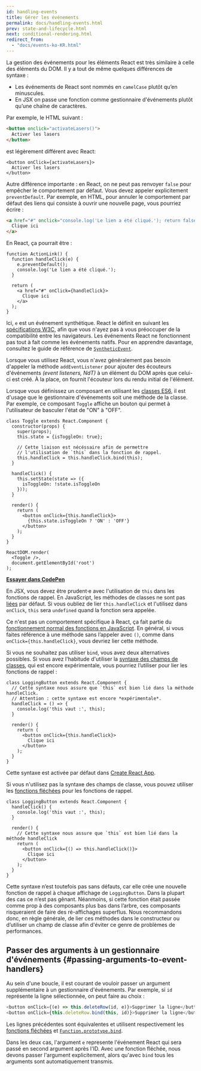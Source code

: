 ```yaml
---
id: handling-events
title: Gérer les événements
permalink: docs/handling-events.html
prev: state-and-lifecycle.html
next: conditional-rendering.html
redirect_from:
  - "docs/events-ko-KR.html"
---
```


La gestion des événements pour les éléments React est très similaire à celle des éléments du DOM. Il y a tout de même quelques différences de syntaxe :

* Les événements de React sont nommés en `camelCase` plutôt qu’en minuscules.
* En JSX on passe une fonction comme gestionnaire d'événements plutôt qu’une chaîne de caractères.

Par exemple, le HTML suivant :

```html
<button onclick="activateLasers()">
  Activer les lasers
</button>
```

est légèrement différent avec React:

```js{1}
<button onClick={activateLasers}>
  Activer les lasers
</button>
```

Autre différence importante : en React, on ne peut pas renvoyer `false` pour empêcher le comportement par défaut. Vous devez appeler explicitement `preventDefault`. Par exemple, en HTML, pour annuler le comportement par défaut des liens qui consiste à ouvrir une nouvelle page, vous pourriez écrire :

```html
<a href="#" onclick="console.log('Le lien a été cliqué.'); return false">
  Clique ici
</a>
```

En React, ça pourrait être :

```js{2-5,8}
function ActionLink() {
  function handleClick(e) {
    e.preventDefault();
    console.log('Le lien a été cliqué.');
  }

  return (
    <a href="#" onClick={handleClick}>
      Clique ici
    </a>
  );
}
```

Ici, `e` est un événement synthétique. React le définit en suivant les [spécifications W3C](https://www.w3.org/TR/DOM-Level-3-Events/), afin que vous n'ayez pas à vous préoccuper de la compatibilité entre les navigateurs. Les événements React ne fonctionnent pas tout à fait comme les événements natifs. Pour en apprendre davantage, consultez le guide de référence de [`SyntheticEvent`](/docs/events.html).

Lorsque vous utilisez React, vous n'avez généralement pas besoin d'appeler la méthode `addEventListener` pour ajouter des écouteurs d'événements *(event listeners, NdT)* à un élément du DOM après que celui-ci est créé. À la place, on fournit l'écouteur lors du rendu initial de l'élément.

Lorsque vous définissez un composant en utilisant les [classes ES6](https://developer.mozilla.org/fr/docs/Web/JavaScript/Reference/Classes), il est d'usage que le gestionnaire d'événements soit une méthode de la classe. Par exemple, ce composant `Toggle` affiche un bouton qui permet à l'utilisateur de basculer l'état de "ON" à "OFF".

```js{6-8,11-15,19}
class Toggle extends React.Component {
  constructor(props) {
    super(props);
    this.state = {isToggleOn: true};

    // Cette liaison est nécéssaire afin de permettre
    // l'utilisation de `this` dans la fonction de rappel.
    this.handleClick = this.handleClick.bind(this);
  }

  handleClick() {
    this.setState(state => ({
      isToggleOn: !state.isToggleOn
    }));
  }

  render() {
    return (
      <button onClick={this.handleClick}>
        {this.state.isToggleOn ? 'ON' : 'OFF'}
      </button>
    );
  }
}

ReactDOM.render(
  <Toggle />,
  document.getElementById('root')
);
```

[**Essayer dans CodePen**](https://codepen.io/gaearon/pen/xEmzGg?editors=0010)

En JSX, vous devez être prudent·e avec l'utilisation de `this` dans les fonctions de rappel. En JavaScript, les méthodes de classes ne sont pas [liées](https://developer.mozilla.org/fr/docs/Web/JavaScript/Reference/Objets_globaux/Function/bind) par défaut. Si vous oubliez de lier `this.handleClick` et l'utilisez dans `onClick`, `this` sera `undefined` quand la fonction sera appelée.

Ce n'est pas un comportement spécifique à React, ça fait partie du [fonctionnement normal des fonctions en JavaScript](https://www.smashingmagazine.com/2014/01/understanding-javascript-function-prototype-bind/). En général, si vous faites référence à une méthode sans l’appeler avec `()`, comme dans `onClick={this.handleClick}`, vous devriez lier cette méthode.

Si vous ne souhaitez pas utiliser `bind`, vous avez deux alternatives possibles. Si vous avez l'habitude d'utiliser la [syntaxe des champs de classes](https://babeljs.io/docs/plugins/transform-class-properties/), qui est encore expérimentale, vous pourriez l’utiliser pour lier les fonctions de rappel :

```js{2-6}
class LoggingButton extends React.Component {
  // Cette syntaxe nous assure que `this` est bien lié dans la méthode handleClick.
  // Attention : cette syntaxe est encore *expérimentale*.
  handleClick = () => {
    console.log('this vaut :', this);
  }

  render() {
    return (
      <button onClick={this.handleClick}>
        Clique ici
      </button>
    );
  }
}
```

Cette syntaxe est activée par défaut dans [Create React App](https://github.com/facebookincubator/create-react-app).

Si vous n'utilisez pas la syntaxe des champs de classe, vous pouvez utiliser les [fonctions fléchées](https://developer.mozilla.org/fr/docs/Web/JavaScript/Reference/Fonctions/Fonctions_fléchées) pour les fonctions de rappel.

```js{7-9}
class LoggingButton extends React.Component {
  handleClick() {
    console.log('this vaut :', this);
  }

  render() {
    // Cette syntaxe nous assure que `this` est bien lié dans la méthode handleClick
    return (
      <button onClick={() => this.handleClick()}>
        Clique ici
      </button>
    );
  }
}
```

Cette syntaxe n’est toutefois pas sans défauts, car elle crée une nouvelle fonction de rappel à chaque affichage de `LoggingButton`. Dans la plupart des cas ce n’est pas gênant. Néanmoins, si cette fonction était passée comme  prop à des composants plus bas dans l’arbre, ces composants risqueraient de faire des ré-affichages superflus. Nous recommandons donc, en règle générale, de lier ces méthodes dans le constructeur ou d’utiliser un champ de classe afin d'éviter ce genre de  problèmes de performances.

## Passer des arguments à un gestionnaire d'événements {#passing-arguments-to-event-handlers}

Au sein d'une boucle, il est courant de vouloir passer un argument supplémentaire à un gestionnaire d'événements. Par exemple, si `id` représente la ligne sélectionnée, on peut faire au choix :

```js
<button onClick={(e) => this.deleteRow(id, e)}>Supprimer la ligne</button>
<button onClick={this.deleteRow.bind(this, id)}>Supprimer la ligne</button>
```

Les lignes précédentes sont équivalentes et utilisent respectivement les [fonctions fléchées](https://developer.mozilla.org/fr/docs/Web/JavaScript/Reference/Fonctions/Fonctions_fléchées) et [`Function.prototype.bind`](https://developer.mozilla.org/fr/docs/Web/JavaScript/Reference/Objets_globaux/Function/bind).

Dans les deux cas, l'argument `e` represente l'événement React qui sera passé en second argument après l'ID. Avec une fonction fléchée, nous devons passer l'argument explicitement, alors qu'avec `bind` tous les arguments sont automatiquement transmis.
